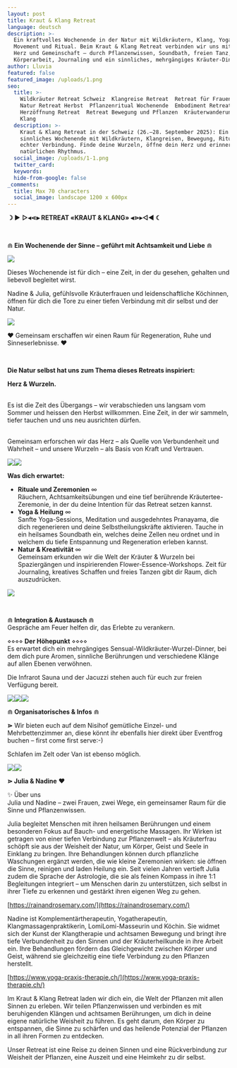 ```yaml
---
layout: post
title: Kraut & Klang Retreat
language: deutsch
description: >-
  Ein kraftvolles Wochenende in der Natur mit Wildkräutern, Klang, Yoga, Somatic
  Movement und Ritual. Beim Kraut & Klang Retreat verbinden wir uns mit Erde,
  Herz und Gemeinschaft – durch Pflanzenwissen, Soundbath, freien Tanz, achtsame
  Körperarbeit, Journaling und ein sinnliches, mehrgängiges Kräuter-Dinner.
author: Lluvia
featured: false
featured_image: /uploads/1.png
seo:
  title: >-
    Wildkräuter Retreat Schweiz  Klangreise Retreat  Retreat für Frauen Schweiz 
    Natur Retreat Herbst  Pflanzenritual Wochenende  Embodiment Retreat 
    Herzöffnung Retreat  Retreat Bewegung und Pflanzen  Kräuterwanderung und
    Klang
  description: >-
    Kraut & Klang Retreat in der Schweiz (26.–28. September 2025): Ein
    sinnliches Wochenende mit Wildkräutern, Klangreisen, Bewegung, Ritual und
    echter Verbindung. Finde deine Wurzeln, öffne dein Herz und erinnere deinen
    natürlichen Rhythmus.
  social_image: /uploads/1-1.png
  twitter_card:
  keywords:
  hide-from-google: false
_comments:
  title: Max 70 characters
  social_image: landscape 1200 x 600px
---
```

**☽ ►** **▻◂⋖⫸ RETREAT «KRAUT & KLANG» ⫷⋗▸◅◄ ☾**

&nbsp;

⋒ **Ein Wochenende der Sinne – geführt mit Achtsamkeit und Liebe** ⋒

![](/uploads/2-2.png)

Dieses Wochenende ist für dich – eine Zeit, in der du gesehen, gehalten und liebevoll begleitet wirst.

Nadine & Julia, gefühlsvolle Kräuterfrauen und leidenschaftliche Köchinnen, öffnen für dich die Tore zu einer tiefen Verbindung mit dir selbst und der Natur.

![](/uploads/9.png)

♥ Gemeinsam erschaffen wir einen Raum für Regeneration, Ruhe und Sinneserlebnisse. ♥

&nbsp;

**Die Natur selbst hat uns zum Thema dieses Retreats inspiriert:**

**Herz & Wurzeln.**

<br>Es ist die Zeit des Übergangs – wir verabschieden uns langsam vom Sommer und heissen den Herbst willkommen. Eine Zeit, in der wir sammeln, tiefer tauchen und uns neu ausrichten dürfen.

<br>Gemeinsam erforschen wir das Herz – als Quelle von Verbundenheit und Wahrheit – und unsere Wurzeln – als Basis von Kraft und Vertrauen.

![](/uploads/4-1.png)![](/uploads/7.png)<br>

**Was dich erwartet:**

* **Rituale und Zeremonien** ∞<br>Räuchern, Achtsamkeitsübungen und eine tief berührende Kräutertee-Zeremonie, in der du deine Intention für das Retreat setzen kannst.
* **Yoga & Heilung** ∞<br>Sanfte Yoga-Sessions, Meditation und ausgedehntes Pranayama, die dich regenerieren und deine Selbstheilungskräfte aktivieren. Tauche in ein heilsames Soundbath ein, welches deine Zellen neu ordnet und in welchem du tiefe Entspannung und Regeneration erleben kannst.
* **Natur & Kreativität** ∞<br>Gemeinsam erkunden wir die Welt der Kräuter & Wurzeln bei Spaziergängen und inspirierenden Flower-Essence-Workshops. Zeit für Journaling, kreatives Schaffen und freies Tanzen gibt dir Raum, dich auszudrücken.

![](/uploads/5.png)

&nbsp;

⋒ **Integration & Austausch** ⋒<br>Gespräche am Feuer helfen dir, das Erlebte zu verankern.

⋄⋄⋄⋄ **Der Höhepunkt** ⋄⋄⋄⋄<br>Es erwartet dich ein mehrgängiges Sensual-Wildkräuter-Wurzel-Dinner, bei dem dich pure Aromen, sinnliche Berührungen und verschiedene Klänge auf allen Ebenen verwöhnen.

Die Infrarot Sauna und der Jacuzzi stehen auch für euch zur freien Verfügung bereit.

![](/uploads/3.png)![](/uploads/6.png)![](/uploads/pajuramacopyright-114.jpg)

⋒ **Organisatorisches & Infos** ⋒

**⋗** Wir bieten euch auf dem Nisihof gemütliche Einzel- und Mehrbettenzimmer an, diese könnt ihr ebenfalls hier direkt über Eventfrog buchen – first come first serve:-)

Schlafen im Zelt oder Van ist ebenso möglich.

![](/uploads/8.png)![](/uploads/10.png)

**⋗ Julia & Nadine** ♥

✨ Über uns<br>Julia und Nadine – zwei Frauen, zwei Wege, ein gemeinsamer Raum für die Sinne und Pflanzenwissen.

Julia begleitet Menschen mit ihren heilsamen Berührungen und einem besonderen Fokus auf Bauch- und energetische Massagen. Ihr Wirken ist getragen von einer tiefen Verbindung zur Pflanzenwelt – als Kräuterfrau schöpft sie aus der Weisheit der Natur, um Körper, Geist und Seele in Einklang zu bringen. Ihre Behandlungen können durch pflanzliche Waschungen ergänzt werden, die wie kleine Zeremonien wirken: sie öffnen die Sinne, reinigen und laden Heilung ein. Seit vielen Jahren vertieft Julia zudem die Sprache der Astrologie, die sie als feinen Kompass in ihre 1:1 Begleitungen integriert – um Menschen darin zu unterstützen, sich selbst in ihrer Tiefe zu erkennen und gestärkt ihren eigenen Weg zu gehen.

[https://rainandrosemary.com/](https://rainandrosemary.com/)

Nadine ist Komplementärtherapeutin, Yogatherapeutin, Klangmassagenpraktikerin, LomiLomi-Masseurin und Köchin. Sie widmet sich der Kunst der Klangtherapie und achtsamen Bewegung und bringt ihre tiefe Verbundenheit zu den Sinnen und der Kräuterheilkunde in ihre Arbeit ein. Ihre Behandlungen fördern das Gleichgewicht zwischen Körper und Geist, während sie gleichzeitig eine tiefe Verbindung zu den Pflanzen herstellt.

[https://www.yoga-praxis-therapie.ch/](https://www.yoga-praxis-therapie.ch/)

Im Kraut & Klang Retreat laden wir dich ein, die Welt der Pflanzen mit allen Sinnen zu erleben. Wir teilen Pflanzenwissen und verbinden es mit beruhigenden Klängen und achtsamen Berührungen, um dich in deine eigene natürliche Weisheit zu führen. Es geht darum, den Körper zu entspannen, die Sinne zu schärfen und das heilende Potenzial der Pflanzen in all ihren Formen zu entdecken.

Unser Retreat ist eine Reise zu deinen Sinnen und eine Rückverbindung zur Weisheit der Pflanzen, eine Auszeit und eine Heimkehr zu dir selbst.